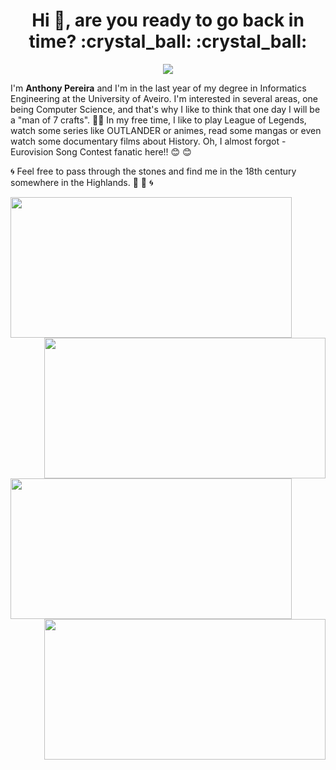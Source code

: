 
<h1 align="center">Hi 👋, are you ready to go back in time? :crystal_ball: :crystal_ball: </h1>
<p align ="center">
<img src="https://i.pinimg.com/originals/eb/2a/59/eb2a5935fae22564f355369f63b2f0bc.gif">
 </p>

I'm **Anthony Pereira** and I'm in the last year of my degree in Informatics Engineering at the University of Aveiro.
I'm interested in several areas, one being Computer Science, and that's why I like to think that one day I will be a "man of 7 crafts". :muscle::muscle:
In my free time, I like to play League of Legends, watch some series like OUTLANDER or animes, read some mangas or even watch some documentary films about History.
Oh, I almost forgot - Eurovision Song Contest fanatic here!! :blush: :blush:


:cyclone: Feel free to pass through the stones and find me in the 18th century somewhere in the Highlands. :sunrise_over_mountains: :sunrise_over_mountains: :cyclone:
<p align = "center">
<img align="left" width="450" height="225" src="https://64.media.tumblr.com/d250258ae97f5a52b41f099ad8ac30d6/8b297cb5193a180f-98/s540x810/4ab20a17ad23a0b9919efd7053b0ffcacff11825.gifv">
<img align="right" width="450" height="225" src="https://64.media.tumblr.com/4f71bf02d563e7b0be5e521ec34d7ad9/8b297cb5193a180f-0f/s500x750/1f7b85dcf18c70cfd53b6344697d2872f60db61a.gifv">
 </p>  
 
 <p></p>  
   
     
     
 <p align = "center">
<img align="left" width="450" height="225" src="https://64.media.tumblr.com/ec15958bb2e436b9a8bf07d0411e143c/8b297cb5193a180f-dd/s500x750/c42ec53a23f9a79f2029d7a5a58c179b16b11864.gifv">
<img align="right" width="450" height="225" src="https://64.media.tumblr.com/361dc9ebec7b2ec8683f67083f25ef55/e0c1125c6ed73a7c-38/s250x400/d648f93e774f3bc782772f57f5713d148613d39e.gifv">
 </p>

<!--
**Anth0nyPereira/Anth0nyPereira** is a ✨ _special_ ✨ repository because its `README.md` (this file) appears on your GitHub profile.

Here are some ideas to get you started:

- 🔭 I’m currently working on ...
- 🌱 I’m currently learning ...
- 👯 I’m looking to collaborate on ...
- 🤔 I’m looking for help with ...
- 💬 Ask me about ...
- 📫 How to reach me: ...
- 😄 Pronouns: ...
- ⚡ Fun fact: ...
-->
